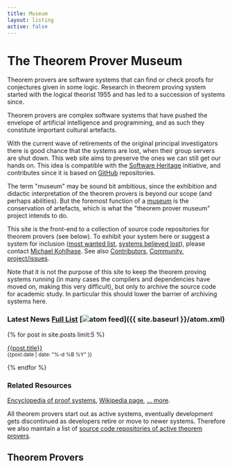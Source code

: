 ```yaml
---
title: Museum
layout: listing
active: false
---
```


# The Theorem Prover Museum

Theorem provers are software systems that can find or check proofs for conjectures given in some logic. 
Research in theorem proving system started with the logical theorist 1955 and has led to a succession of systems since. 

Theorem provers are complex software systems that have pushed the envelope of artificial intelligence and programming, and as such they constitute important cultural artefacts. 

With the current wave of retirements of the original principal investigators there is good chance that the systems are lost, when their group servers are shut down. 
This web site aims to preserve the ones we can still get our hands on. 
This idea is compatible with the [Software Heritage](https://www.softwareheritage.org) initiative, and contributes since it is based on [GitHub](https://github.com) repositories. 

The term "museum" may be sound bit ambitious, since the exhibition and didactic interpretation of the theorem provers is beyond our scope (and perhaps abilities). 
But the foremost function of a [museum](https://en.wikipedia.org/wiki/Museum) is the conservation of artefacts, which is what the "theorem prover museum" project intends to do. 

This site is the front-end to a collection of source code repositories for theorem provers (see below). 
To exhibit your system here or suggest a system for inclusion ([most wanted list](/wanted/), [systems believed lost](/lost/)), please contact [Michael Kohlhase](mailto:m.kohlhase@jacobs-university.de). 
See also [Contributors](/contributors/), [Community](/community/), [project/issues](https://github.com/theoremprover-museum/theoremprover-museum.github.io/issues). 

Note that it is not the purpose of this site to keep the theorem proving systems running (in many cases the compilers and dependencies have moved on, making this very difficult), but only to archive the source code for academic study. 
In particular this should lower the barrier of archiving systems here. 

### Latest News [Full List](/news/) [<img class="icon" src="{{ site.baseurl }}/public/feed.png" alt="atom feed">]({{ site.baseurl }}/atom.xml)

{% for post in site.posts limit:5 %}
  <p>
    <a href="{{post.url}}">{{post.title}}</a><br />
    <small>{{post.date | date: "%-d %B %Y" }}</small>
  </p>
{% endfor %}

### Related Resources

[Encyclopedia of proof systems](https://proofsystem.github.io/Encyclopedia/), [Wikipedia page](https://en.wikipedia.org/wiki/Automated_theorem_proving), [... more](/related/). 

All theorem provers start out as active systems, eventually development gets discontinued as developers retire or move to newer systems. 
Therefore we also maintain a list of [source code repositories of active theorem provers](/active/). 

## Theorem Provers


